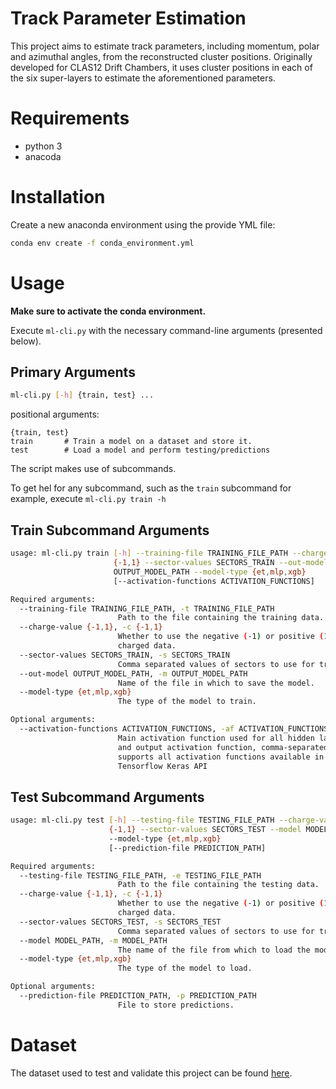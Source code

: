 # Track Parameter Estimation

This project aims to estimate track parameters, including momentum, polar and azimuthal angles, from the reconstructed cluster positions. Originally developed for CLAS12 Drift Chambers, it uses cluster positions in each of the six super-layers to estimate the aforementioned parameters.

# Requirements
* python 3
* anacoda

# Installation

Create a new anaconda environment using the provide YML file:

```bash
conda env create -f conda_environment.yml
```

# Usage

**Make sure to activate the conda environment.**

Execute ``` ml-cli.py ``` with the necessary command-line arguments (presented below).

## Primary Arguments

``` bash
ml-cli.py [-h] {train, test} ...
```

positional arguments:
```
{train, test}
train       # Train a model on a dataset and store it.
test        # Load a model and perform testing/predictions
```

The script makes use of subcommands.

To get hel for any subcommand, such as the ```train``` subcommand for example, execute ```ml-cli.py train -h```

## Train Subcommand Arguments

```bash
usage: ml-cli.py train [-h] --training-file TRAINING_FILE_PATH --charge-value
                       {-1,1} --sector-values SECTORS_TRAIN --out-model
                       OUTPUT_MODEL_PATH --model-type {et,mlp,xgb}
                       [--activation-functions ACTIVATION_FUNCTIONS]

Required arguments:
  --training-file TRAINING_FILE_PATH, -t TRAINING_FILE_PATH
                        Path to the file containing the training data.
  --charge-value {-1,1}, -c {-1,1}
                        Whether to use the negative (-1) or positive (1)
                        charged data.
  --sector-values SECTORS_TRAIN, -s SECTORS_TRAIN
                        Comma separated values of sectors to use for training.
  --out-model OUTPUT_MODEL_PATH, -m OUTPUT_MODEL_PATH
                        Name of the file in which to save the model.
  --model-type {et,mlp,xgb}
                        The type of the model to train.

Optional arguments:
  --activation-functions ACTIVATION_FUNCTIONS, -af ACTIVATION_FUNCTIONS
                        Main activation function used for all hidden layers
                        and output activation function, comma-separated;
                        supports all activation functions available in
                        Tensorflow Keras API
```

## Test Subcommand Arguments

```bash
usage: ml-cli.py test [-h] --testing-file TESTING_FILE_PATH --charge-value
                      {-1,1} --sector-values SECTORS_TEST --model MODEL_PATH
                      --model-type {et,mlp,xgb}
                      [--prediction-file PREDICTION_PATH]

Required arguments:
  --testing-file TESTING_FILE_PATH, -e TESTING_FILE_PATH
                        Path to the file containing the testing data.
  --charge-value {-1,1}, -c {-1,1}
                        Whether to use the negative (-1) or positive (1)
                        charged data.
  --sector-values SECTORS_TEST, -s SECTORS_TEST
                        Comma separated values of sectors to use for training.
  --model MODEL_PATH, -m MODEL_PATH
                        The name of the file from which to load the model.
  --model-type {et,mlp,xgb}
                        The type of the model to load.

Optional arguments:
  --prediction-file PREDICTION_PATH, -p PREDICTION_PATH
                        File to store predictions.

```

# Dataset
The dataset used to test and validate this project can be found [here](https://userweb.jlab.org/~gavalian/ML/2022/RegressionFinal/).